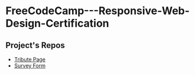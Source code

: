 # FreeCodeCamp---Responsive-Web-Design-Certification

## Project's Repos
  * [Tribute Page](https://github.com/paulAlexSerban/FCC-RWD-Tribute-Page-Jerry-Thomas)
  * [Survey Form](https://github.com/paulAlexSerban/FCC-RWD-Survey-Form)
